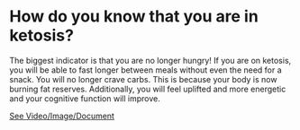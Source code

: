 # How do you know that you are in ketosis?

The biggest indicator is that you are no longer hungry! If you are on ketosis, you will be able to fast longer between meals without even the need for a snack. You will no longer crave carbs. This is because your body is now burning fat reserves. Additionally, you will feel uplifted and more energetic and your cognitive function will improve.

 [See Video/Image/Document](https://hls-player.drberg.com/asset?path=migrated-assets/how-to-know-if-youre-in-ketosis-the-signs-of-ketosis-keto-adaptation-drberg)